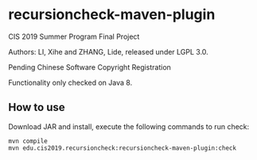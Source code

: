 # recursioncheck-maven-plugin
CIS 2019 Summer Program Final Project

Authors: LI, Xihe and ZHANG, Lide, released under LGPL 3.0.

Pending Chinese Software Copyright Registration

Functionality only checked on Java 8.

## How to use
Download JAR and install, execute the following commands to run check:
```
mvn compile
mvn edu.cis2019.recursioncheck:recursioncheck-maven-plugin:check
```
